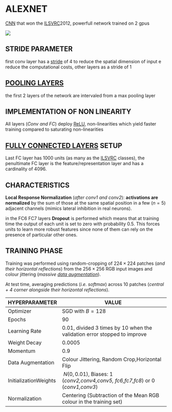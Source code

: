 # ALEXNET

[CNN](CONVOLUTIONAL_NEURAL_NETWORKS.md) that won the [ILSVRC](https://www.image-net.org/challenges/LSVRC/2012/)2012, powerfull network trained on 2 gpus

![](Pasted%20image%2020241001102840.png)

## STRIDE PARAMETER

first conv layer has a [stride](CONVOLUTIONAL_NEURAL_NETWORKS.md#STRIDED%20CONVOLUTION) of 4 to reduce the spatial dimension of input e reduce the computational costs, other layers as a stride of 1

## [POOLING LAYERS](CONVOLUTIONAL_NEURAL_NETWORKS.md#POOLING%20LAYERS)

the first 2 layers of the network are intervaled from a max pooling layer

## IMPLEMENTATION OF NON LINEARITY

All layers (*Conv and FC*) deploy [ReLU](DEEP_LEARNING_AND_NEURAL_NETWORKS.md#ACTIVATION%20FUNCTION), non-linearities which yield faster training compared to saturating non-linearities 

## [FULLY CONNECTED LAYERS](DEEP_LEARNING_AND_NEURAL_NETWORKS.md#FULLY%20CONNECTED%20LAYERS) SETUP

Last FC layer has 1000 units (as many as the [ILSVRC](https://www.image-net.org/challenges/LSVRC/2012/) classes), the penultimate FC layer is the feature/representation layer and has a cardinality of $4096$.

## CHARACTERISTICS

**Local Response Normalization** (*after conv1 and conv2*): **activations are normalized** by the sum of those at the same spatial position in a few ($n=5$) adjacent channels (mimics lateral inhibition in real neurons).


in the FC6 FC7 layers **Dropout** is performed which means that  at training time the output of each unit is set to zero with probability 0.5. This forces units to learn more
robust features since none of them can rely on the presence of particular other ones.

## TRAINING PHASE

Training was performed using random-cropping of $224\times 224$ patches (*and their* *horizontal reflections*) from the $256\times 256$ RGB input images and colour jittering (*massive [data augmentation](MACHINE_LEARNING_IN_COMPUTER_VISION.md#DATA%20AUGMENTATION)*).

At test time, averaging predictions (*i.e. softmax*) across 10 patches (*central + 4 corner alongside their horizontal reflections*).

| HYPERPARAMETER        | VALUE                                                                           |
| --------------------- | ------------------------------------------------------------------------------- |
| Optimizer             | SGD with $B=128$                                                                |
| Epochs                | $90$                                                                            |
| Learning Rate         | $0.01$, divided 3 times by 10 when the validation error stopped to improve      |
| Weight Decay          | $0.0005$                                                                        |
| Momentum              | $0.9$                                                                           |
| Data Augmentation     | Colour Jittering, Random Crop,Horizontal Flip                                   |
| InitializationWeights | $~N(0,0.01)$, Biases: 1 (*conv2,conv4,conv5, fc6,fc7,fc8*) or 0 (*conv1,conv3*) |
| Normalization         | Centering (Subtraction of the Mean RGB colour in the training set)              |